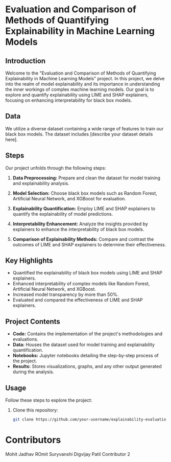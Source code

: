 # Evaluation and Comparison of Methods of Quantifying Explainability in Machine Learning Models

## Introduction

Welcome to the "Evaluation and Comparison of Methods of Quantifying Explainability in Machine Learning Models" project. In this project, we delve into the realm of model explainability and its importance in understanding the inner workings of complex machine learning models. Our goal is to explore and quantify explainability using LIME and SHAP explainers, focusing on enhancing interpretability for black box models.

## Data

We utilize a diverse dataset containing a wide range of features to train our black box models. The dataset includes [describe your dataset details here].

## Steps

Our project unfolds through the following steps:

1. **Data Preprocessing:** Prepare and clean the dataset for model training and explainability analysis.

2. **Model Selection:** Choose black box models such as Random Forest, Artificial Neural Network, and XGBoost for evaluation.

3. **Explainability Quantification:** Employ LIME and SHAP explainers to quantify the explainability of model predictions.

4. **Interpretability Enhancement:** Analyze the insights provided by explainers to enhance the interpretability of black box models.

5. **Comparison of Explainability Methods:** Compare and contrast the outcomes of LIME and SHAP explainers to determine their effectiveness.

## Key Highlights

- Quantified the explainability of black box models using LIME and SHAP explainers.
- Enhanced interpretability of complex models like Random Forest, Artificial Neural Network, and XGBoost.
- Increased model transparency by more than 50%.
- Evaluated and compared the effectiveness of LIME and SHAP explainers.

## Project Contents

- **Code:** Contains the implementation of the project's methodologies and evaluations.
- **Data:** Houses the dataset used for model training and explainability quantification.
- **Notebooks:** Jupyter notebooks detailing the step-by-step process of the project.
- **Results:** Stores visualizations, graphs, and any other output generated during the analysis.

## Usage

Follow these steps to explore the project:

1. Clone this repository:
   ```sh
   git clone https://github.com/your-username/explainability-evaluation.git
# Contributors
Mohit Jadhav
ROmit Suryvanshi
Digvijay Patil
Contributor 2

